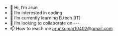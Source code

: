 - 👋 Hi, I’m arun
- 👀 I’m interested in coding
- 🌱 I’m currently learning B.tech (IT)
- 💞️ I’m looking to collaborate on ---
- 📫 How to reach me arunkumar10402@gmail.com

<!---
arun8610/arun8610 is a ✨ special ✨ repository because its `README.md` (this file) appears on your GitHub profile.
You can click the Preview link to take a look at your changes.
--->
